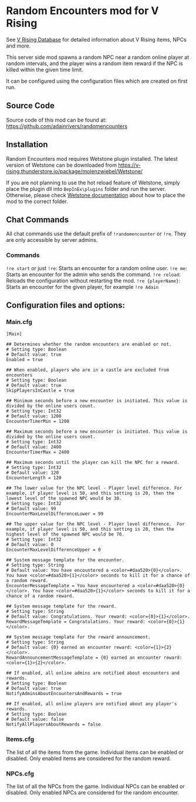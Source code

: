 # Random Encounters mod for V Rising

See [V Rising Database](https://gaming.tools/v-rising) for detailed information about V Rising items, NPCs and more.

This server side mod spawns a random NPC near a random online player at random intervals, and the player wins a random item reward if the NPC is killed within the given time limit.

It can be configured using the configuration files which are created on first run.

## Source Code

Source code of this mod can be found at:
https://github.com/adainrivers/randomencounters

## Installation

Random Encounters mod requires Wetstone plugin installed. The latest version of Wetstone can be downloaded from https://v-rising.thunderstore.io/package/molenzwiebel/Wetstone/

If you are not planning to use the hot reload feature of Wetstone, simply place the plugin dll into `BepInEx\plugins` folder and run the server. Otherwise, please check [Wetstone documentation](https://molenzwiebel.github.io/Wetstone/features/reload.html) about how to place the mod to the correct folder.

## Chat Commands

All chat commands use the default prefix of `!randomencounter` or `!re`. They are only accessible by server admins.

### Commands

`!re start` or just `!re`: Starts an encounter for a random online user.
`!re me`: Starts an encounter for the admin who sends the command.
`!re reload`: Reloads the configuration without restarting the mod.
`!re {playerName}`: Starts an encounter for the given player, for example `!re Adain`

## Configuration files and options:

### Main.cfg
```
[Main]

## Determines whether the random encounters are enabled or not.
# Setting type: Boolean
# Default value: true
Enabled = true

## When enabled, players who are in a castle are excluded from encounters
# Setting type: Boolean
# Default value: true
SkipPlayersInCastle = true

## Minimum seconds before a new encounter is initiated. This value is divided by the online users count.
# Setting type: Int32
# Default value: 1200
EncounterTimerMin = 1200

## Maximum seconds before a new encounter is initiated. This value is divided by the online users count.
# Setting type: Int32
# Default value: 2400
EncounterTimerMax = 2400

## Maximum seconds until the player can kill the NPC for a reward.
# Setting type: Int32
# Default value: 120
EncounterLength = 120

## The lower value for the NPC level - Player level difference. For example, if player level is 50, and this setting is 20, then the lowest level of the spawned NPC would be 30.
# Setting type: Int32
# Default value: 99
EncounterMaxLevelDifferenceLower = 99

## The upper value for the NPC level - Player level difference.  For example, if player level is 50, and this setting is 20, then the highest level of the spawned NPC would be 70.
# Setting type: Int32
# Default value: 0
EncounterMaxLevelDifferenceUpper = 0

## System message template for the encounter.
# Setting type: String
# Default value: You have encountered a <color=#daa520>{0}</color>. You have <color=#daa520>{1}</color> seconds to kill it for a chance of a random reward.
EncounterMessageTemplate = You have encountered a <color=#daa520>{0}</color>. You have <color=#daa520>{1}</color> seconds to kill it for a chance of a random reward.

## System message template for the reward.
# Setting type: String
# Default value: Congratulations. Your reward: <color={0}>{1}</color>.
RewardMessageTemplate = Congratulations. Your reward: <color={0}>{1}</color>.

## System message template for the reward announcement.
# Setting type: String
# Default value: {0} earned an encounter reward: <color={1}>{2}</color>.
RewardAnnouncementMessageTemplate = {0} earned an encounter reward: <color={1}>{2}</color>.

## If enabled, all online admins are notified about encounters and rewards.
# Setting type: Boolean
# Default value: true
NotifyAdminsAboutEncountersAndRewards = true

## If enabled, all online players are notified about any player's rewards.
# Setting type: Boolean
# Default value: false
NotifyAllPlayersAboutRewards = false
```

### Items.cfg

The list of all the items from the game. Individual items can be enabled or disabled. Only enabled items are considered for the random reward.

### NPCs.cfg

The list of all the NPCs from the game. Individual NPCs can be enabled or disabled. Only enabled NPCs are considered for the random encounter.

